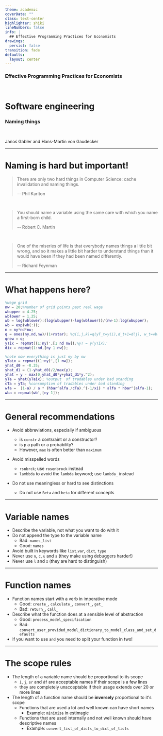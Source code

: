 ```yaml
---
theme: academic
coverDate: ""
class: text-center
highlighter: shiki
lineNumbers: false
info: |
  ## Effective Programming Practices for Economists
drawings:
  persist: false
transition: fade
defaults:
  layout: center
---
```


### Effective Programming Practices for Economists

<br/>

# Software engineering

### Naming things

<br/>


Janoś Gabler and Hans-Martin von Gaudecker

---

# Naming is hard but important!


> There are only two hard things in Computer Science: cache invalidation and naming
> things.
>
> -- Phil Karlton

<br/>

> You should name a variable using the same care with which you name a first-born child.
>
> -- Robert C. Martin

<br/>

> One of the miseries of life is that everybody names things a little bit wrong, and
> so it makes a little bit harder to understand things than it would have been if they
> had been named differently.
>
> -- Richard Feynman

---

# What happens here?

```matlab
%wage grid
nw = 20;%number of grid points past real wage
wbupper = 4.25;
wblower = 1.25;
wb = log(wblower):(log(wbupper)-log(wblower))/(nw-1):log(wbupper);
wb = exp(wb(:));
n = ny*nd*nw;
q = ones(ny,nd,nw)/(1+rstar); %q(i,j,k)=q(yT_t=y(i),d_t+1=d(j), w_t=wb(k))
qnew = q;
yTix = repmat((1:ny)',[1 nd nw]);%yT = y(yTix);
dix = repmat(1:nd,[ny 1 nw]);

%note now everything is just ny by nw
yTaix = repmat((1:ny)',[1 nw]);
yhat_d0 = -0.35;
yhat_d1 = (1-yhat_d0)/2/max(y);
yhat = y - max(0,yhat_d0*y+yhat_d1*y.^2);
yTa = yhat(yTaix); %output  of tradables under bad standing
cTa = yTa; %consumption of tradables under bad standing
wfa =  (1-a) / a * (hbar^alfa./cTa).^(-1/xi) * alfa * hbar^(alfa-1);
wba = repmat(wb',[ny 1]);
```

---

# General recommendations

- Avoid abbreviations, especially if ambiguous
  - is `constr` a contsraint or a constructor?
  - is `p` a path or a probability?
  - However, `max` is often better than `maximum`

- Avoid misspelled words
  - `rsnbrck`; use `rosenbrock` instead
  - `lambbda` to avoid the `lambda` keyword; use `lambda_` instead

- Do not use meaningless or hard to see distinctions
  - Do not use `Beta` and `beta` for different concepts


---

# Variable names

- Describe the variable, not what you want to do with it
- Do not append the type to the variable name
  - Bad: `names_list`
  - Good: `names`
- Avoid built in keywords like `list`,`var`, `dict`, `type`
- Never use `n`, `c`, `u` and `s` (they make using debuggers harder!)
- Never use `l` and `I` (they are hard to distinguish)



---

# Function names

- Function names start with a verb in imperative mode
  - Good: `create_`, `calculate_`, `convert_`, `get_`
  - Bad: `return_`, `call_`
- Describe what the function does at a sensible level of abstraction
  - Good: `process_model_specification`
  - Bad: `convert_user_provided_model_dictionary_to_model_class_and_set_defaults`
- If you want to use `and` you need to split your function in two!

---

# The scope rules

- The length of a variable name should be proportional to its scope
  - `i`, `j`, `sr` and `df` are acceptable names if their scope is a few lines
  - they are completely unacceptable if their usage extends over 20 or more lines
- The length of a function name should be **inversely** proportional to it's scope
  - Functions that are used a lot and well known can have short names
    - Example: `minimize` in estimagic
  - Functions that are used internally and not well known should have descriptive names
    - Example: `convert_list_of_dicts_to_dict_of_lists`
